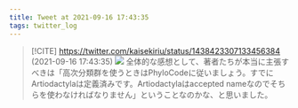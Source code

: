 ```yaml
---
title: Tweet at 2021-09-16 17:43:35
tags: twitter_log
---
```


> [!CITE] https://twitter.com/kaisekiriu/status/1438423307133456384 (2021-09-16 17:43:35)
> ![](https://twitter.com/kaisekiriu/status/1438423307133456384)
> 全体的な感想として、著者たちが本当に主張すべきは「高次分類群を使うときはPhyloCodeに従いましょう。すでにArtiodactylaは定義済みです。Artiodactylaはaccepted nameなのでそちらを使わなければなりません」ということなのかな、と思いました。
